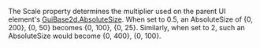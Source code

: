 The Scale property determines the multiplier used on the parent UI element's [GuiBase2d.AbsoluteSize](https://developer.roblox.com/en-us/api-reference/property/GuiBase2d/AbsoluteSize). When set to 0.5, an AbsoluteSize of {0, 200}, {0, 50} becomes {0, 100}, {0, 25}. Similarly, when set to 2, such an AbsoluteSize would become {0, 400}, {0, 100}.